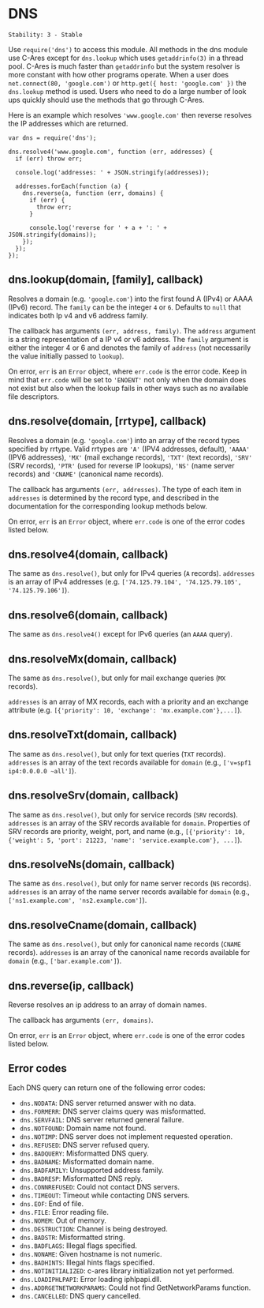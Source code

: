 # DNS

    Stability: 3 - Stable

Use `require('dns')` to access this module. All methods in the dns module
use C-Ares except for `dns.lookup` which uses `getaddrinfo(3)` in a thread
pool. C-Ares is much faster than `getaddrinfo` but the system resolver is
more constant with how other programs operate. When a user does
`net.connect(80, 'google.com')` or `http.get({ host: 'google.com' })` the
`dns.lookup` method is used. Users who need to do a large number of look ups
quickly should use the methods that go through C-Ares.

Here is an example which resolves `'www.google.com'` then reverse
resolves the IP addresses which are returned.

    var dns = require('dns');

    dns.resolve4('www.google.com', function (err, addresses) {
      if (err) throw err;

      console.log('addresses: ' + JSON.stringify(addresses));

      addresses.forEach(function (a) {
        dns.reverse(a, function (err, domains) {
          if (err) {
            throw err;
          }

          console.log('reverse for ' + a + ': ' + JSON.stringify(domains));
        });
      });
    });

## dns.lookup(domain, [family], callback)

Resolves a domain (e.g. `'google.com'`) into the first found A (IPv4) or
AAAA (IPv6) record.
The `family` can be the integer `4` or `6`. Defaults to `null` that indicates
both Ip v4 and v6 address family.

The callback has arguments `(err, address, family)`.  The `address` argument
is a string representation of a IP v4 or v6 address. The `family` argument
is either the integer 4 or 6 and denotes the family of `address` (not
necessarily the value initially passed to `lookup`).

On error, `err` is an `Error` object, where `err.code` is the error code.
Keep in mind that `err.code` will be set to `'ENOENT'` not only when
the domain does not exist but also when the lookup fails in other ways
such as no available file descriptors.


## dns.resolve(domain, [rrtype], callback)

Resolves a domain (e.g. `'google.com'`) into an array of the record types
specified by rrtype. Valid rrtypes are `'A'` (IPV4 addresses, default),
`'AAAA'` (IPV6 addresses), `'MX'` (mail exchange records), `'TXT'` (text
records), `'SRV'` (SRV records), `'PTR'` (used for reverse IP lookups),
`'NS'` (name server records) and `'CNAME'` (canonical name records).

The callback has arguments `(err, addresses)`.  The type of each item
in `addresses` is determined by the record type, and described in the
documentation for the corresponding lookup methods below.

On error, `err` is an `Error` object, where `err.code` is
one of the error codes listed below.


## dns.resolve4(domain, callback)

The same as `dns.resolve()`, but only for IPv4 queries (`A` records).
`addresses` is an array of IPv4 addresses (e.g.
`['74.125.79.104', '74.125.79.105', '74.125.79.106']`).

## dns.resolve6(domain, callback)

The same as `dns.resolve4()` except for IPv6 queries (an `AAAA` query).


## dns.resolveMx(domain, callback)

The same as `dns.resolve()`, but only for mail exchange queries (`MX` records).

`addresses` is an array of MX records, each with a priority and an exchange
attribute (e.g. `[{'priority': 10, 'exchange': 'mx.example.com'},...]`).

## dns.resolveTxt(domain, callback)

The same as `dns.resolve()`, but only for text queries (`TXT` records).
`addresses` is an array of the text records available for `domain` (e.g.,
`['v=spf1 ip4:0.0.0.0 ~all']`).

## dns.resolveSrv(domain, callback)

The same as `dns.resolve()`, but only for service records (`SRV` records).
`addresses` is an array of the SRV records available for `domain`. Properties
of SRV records are priority, weight, port, and name (e.g.,
`[{'priority': 10, {'weight': 5, 'port': 21223, 'name': 'service.example.com'}, ...]`).

## dns.resolveNs(domain, callback)

The same as `dns.resolve()`, but only for name server records (`NS` records).
`addresses` is an array of the name server records available for `domain`
(e.g., `['ns1.example.com', 'ns2.example.com']`).

## dns.resolveCname(domain, callback)

The same as `dns.resolve()`, but only for canonical name records (`CNAME`
records). `addresses` is an array of the canonical name records available for
`domain` (e.g., `['bar.example.com']`).

## dns.reverse(ip, callback)

Reverse resolves an ip address to an array of domain names.

The callback has arguments `(err, domains)`.

On error, `err` is an `Error` object, where `err.code` is
one of the error codes listed below.

## Error codes

Each DNS query can return one of the following error codes:

- `dns.NODATA`: DNS server returned answer with no data.
- `dns.FORMERR`: DNS server claims query was misformatted.
- `dns.SERVFAIL`: DNS server returned general failure.
- `dns.NOTFOUND`: Domain name not found.
- `dns.NOTIMP`: DNS server does not implement requested operation.
- `dns.REFUSED`: DNS server refused query.
- `dns.BADQUERY`: Misformatted DNS query.
- `dns.BADNAME`: Misformatted domain name.
- `dns.BADFAMILY`: Unsupported address family.
- `dns.BADRESP`: Misformatted DNS reply.
- `dns.CONNREFUSED`: Could not contact DNS servers.
- `dns.TIMEOUT`: Timeout while contacting DNS servers.
- `dns.EOF`: End of file.
- `dns.FILE`: Error reading file.
- `dns.NOMEM`: Out of memory.
- `dns.DESTRUCTION`: Channel is being destroyed.
- `dns.BADSTR`: Misformatted string.
- `dns.BADFLAGS`: Illegal flags specified.
- `dns.NONAME`: Given hostname is not numeric.
- `dns.BADHINTS`: Illegal hints flags specified.
- `dns.NOTINITIALIZED`: c-ares library initialization not yet performed.
- `dns.LOADIPHLPAPI`: Error loading iphlpapi.dll.
- `dns.ADDRGETNETWORKPARAMS`: Could not find GetNetworkParams function.
- `dns.CANCELLED`: DNS query cancelled.
